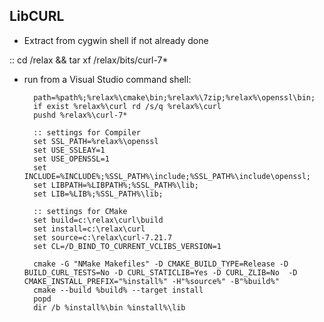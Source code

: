 
## LibCURL ####################################################################

* Extract from cygwin shell if not already done

::        cd /relax && tar xf /relax/bits/curl-7*

* run from a Visual Studio command shell:

        path=%path%;%relax%\cmake\bin;%relax%\7zip;%relax%\openssl\bin;
        if exist %relax%\curl rd /s/q %relax%\curl
        pushd %relax%\curl-7*
        
        :: settings for Compiler
        set SSL_PATH=%relax%\openssl
        set USE_SSLEAY=1
        set USE_OPENSSL=1
        set INCLUDE=%INCLUDE%;%SSL_PATH%\include;%SSL_PATH%\include\openssl;
        set LIBPATH=%LIBPATH%;%SSL_PATH%\lib;
        set LIB=%LIB%;%SSL_PATH%\lib;

        :: settings for CMake
        set build=c:\relax\curl\build
        set install=c:\relax\curl
        set source=c:\relax\curl-7.21.7
        set CL=/D_BIND_TO_CURRENT_VCLIBS_VERSION=1

        cmake -G "NMake Makefiles" -D CMAKE_BUILD_TYPE=Release -D BUILD_CURL_TESTS=No -D CURL_STATICLIB=Yes -D CURL_ZLIB=No  -D CMAKE_INSTALL_PREFIX="%install%" -H"%source%" -B"%build%"
        cmake --build %build% --target install
        popd
        dir /b %install%\bin %install%\lib
